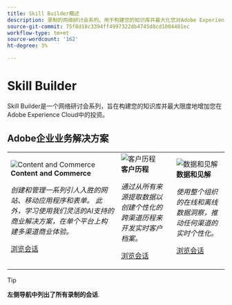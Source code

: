 ```yaml
---
title: Skill Builder概述
description: 录制的网络研讨会系列，用于构建您的知识库并最大化您对Adobe Experience Cloud的投资。
source-git-commit: 75f8d18c3394ff4997322db4745d8cd1004481ec
workflow-type: tm+mt
source-wordcount: '162'
ht-degree: 3%

---
```


# Skill Builder

Skill Builder是一个网络研讨会系列，旨在构建您的知识库并最大限度地增加您在Adobe Experience Cloud中的投资。

## Adobe企业业务解决方案

<table>
<tr>
  <td>
    <img alt="Content and Commerce" src="assets/commerce.png" />
    <div>
      <strong>Content and Commerce</strong>
    </div>
    <p>
    <em>创建和管理一系列引人入胜的网站、移动应用程序和表单。 此外，学习使用我们灵活的AI支持的商业解决方案，在单个平台上构建多渠道商业体验。</em>
    <p>
    <a href="https://experienceleague.adobe.com/docs/events/skill-builder-recordings/content-and-commerce/overview.html" class="spectrum-Button spectrum-Button--outline spectrum-Button--primary spectrum-Button--sizeM">
      <span class="spectrum-Button-label has-no-wrap has-text-weight-bold">浏览会话</span>
    </a>
  </td>
  <td>
    <img alt="客户历程" src="assets/customer-journey.png" />
    <div>
      <strong>客户历程</strong>
    </div>
    <p>
    <em>通过从所有来源提取数据以创建个性化的跨渠道历程来开发实时客户档案。</em>
    <p>
    <a href="https://experienceleague.adobe.com/docs/events/skill-builder-recordings/customer-journeys/overview.html?lang=en" class="spectrum-Button spectrum-Button--outline spectrum-Button--primary spectrum-Button--sizeM">
      <span class="spectrum-Button-label has-no-wrap has-text-weight-bold">浏览会话</span>
    </a>
  </td>
  <td>
    <img alt="数据和见解" src="assets/data-insights.png" />
    <div>
      <strong>数据和见解</strong>
    </div>
    <p>
    <em>使用整个组织的在线和离线数据洞察，推动任何渠道的实时个性化。</em>
    <p>
    <a href="https://experienceleague.adobe.com/docs/events//data-and-insights/overview.html?lang=en" class="spectrum-Button spectrum-Button--outline spectrum-Button--primary spectrum-Button--sizeM">
      <span class="spectrum-Button-label has-no-wrap has-text-weight-bold">浏览会话</span>
    </a>
  </td>  
</tr>
</table>

>[!TIP]
>
>**左侧导航中列出了所有录制的会话**.

